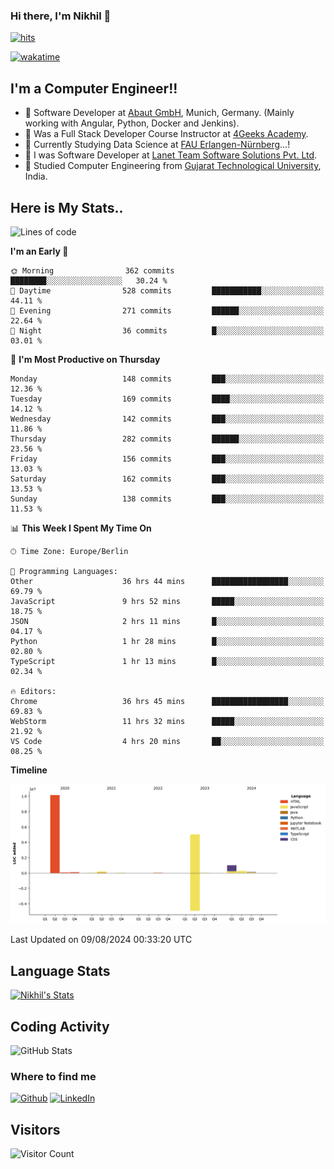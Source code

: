 ### Hi there, I'm Nikhil 👋

[![hits](https://hits.sh/github.com/silentsoft/hits.svg?color=2311cc)](https://hits.sh/github.com/silentsoft/hits/)

[![wakatime](https://wakatime.com/badge/user/369b6a3a-7953-4ff9-b7c7-be53d0a7ccc6.svg?style=for-the-badge)](https://wakatime.com/@369b6a3a-7953-4ff9-b7c7-be53d0a7ccc6)

## I'm a  Computer Engineer!!

- 🌱 Software Developer at [Abaut GmbH](https://www.abaut.de/), Munich, Germany. (Mainly working with Angular, Python, Docker and Jenkins).
- 🌱 Was a Full Stack Developer Course Instructor at [4Geeks Academy](https://4geeks.com/).
- 🌱 Currently Studying Data Science at [FAU Erlangen-Nürnberg](https://www.fau.de/)...!
- 🌱 I was Software Developer at [Lanet Team Software Solutions Pvt. Ltd](https://lanetteam.com/).
- 🌱 Studied Computer Engineering from [Gujarat Technological University](https://www.gtu.ac.in/), India.

<h2>Here is My Stats..</h2>

<!--START_SECTION:waka-->
![Lines of code](https://img.shields.io/badge/From%20Hello%20World%20I%27ve%20Written-17.0%20million%20lines%20of%20code-blue)

**I'm an Early 🐤** 

```text
🌞 Morning                362 commits         ████████░░░░░░░░░░░░░░░░░   30.24 % 
🌆 Daytime                528 commits         ███████████░░░░░░░░░░░░░░   44.11 % 
🌃 Evening                271 commits         ██████░░░░░░░░░░░░░░░░░░░   22.64 % 
🌙 Night                  36 commits          █░░░░░░░░░░░░░░░░░░░░░░░░   03.01 % 
```
📅 **I'm Most Productive on Thursday** 

```text
Monday                   148 commits         ███░░░░░░░░░░░░░░░░░░░░░░   12.36 % 
Tuesday                  169 commits         ████░░░░░░░░░░░░░░░░░░░░░   14.12 % 
Wednesday                142 commits         ███░░░░░░░░░░░░░░░░░░░░░░   11.86 % 
Thursday                 282 commits         ██████░░░░░░░░░░░░░░░░░░░   23.56 % 
Friday                   156 commits         ███░░░░░░░░░░░░░░░░░░░░░░   13.03 % 
Saturday                 162 commits         ███░░░░░░░░░░░░░░░░░░░░░░   13.53 % 
Sunday                   138 commits         ███░░░░░░░░░░░░░░░░░░░░░░   11.53 % 
```


📊 **This Week I Spent My Time On** 

```text
🕑︎ Time Zone: Europe/Berlin

💬 Programming Languages: 
Other                    36 hrs 44 mins      █████████████████░░░░░░░░   69.79 % 
JavaScript               9 hrs 52 mins       █████░░░░░░░░░░░░░░░░░░░░   18.75 % 
JSON                     2 hrs 11 mins       █░░░░░░░░░░░░░░░░░░░░░░░░   04.17 % 
Python                   1 hr 28 mins        █░░░░░░░░░░░░░░░░░░░░░░░░   02.80 % 
TypeScript               1 hr 13 mins        █░░░░░░░░░░░░░░░░░░░░░░░░   02.34 % 

🔥 Editors: 
Chrome                   36 hrs 45 mins      █████████████████░░░░░░░░   69.83 % 
WebStorm                 11 hrs 32 mins      █████░░░░░░░░░░░░░░░░░░░░   21.92 % 
VS Code                  4 hrs 20 mins       ██░░░░░░░░░░░░░░░░░░░░░░░   08.25 % 
```

**Timeline**

![Lines of Code chart](https://raw.githubusercontent.com/nikhilmaguwala/nikhilmaguwala/main/assets/bar_graph.png)


 Last Updated on 09/08/2024 00:33:20 UTC
<!--END_SECTION:waka-->

<h2>Language Stats</h2>

[![Nikhil's Stats](https://github-readme-stats.vercel.app/api/wakatime?username=nikhilmaguwala&layout=compact&title=Stats)](https://github.com/nikhilmaguwala)


<h2>Coding Activity</h2>

<p><img src="https://wakatime.com/share/@nikhilmaguwala/7dd532b8-3e5e-4c26-8c46-68cc27712a92.svg" alt="GitHub Stats"></p>

<h3>Where to find me</h3>
<p>
    <a href="https://github.com/nikhilmaguwala" target="_blank"><img alt="Github" src="https://img.shields.io/badge/GitHub-%2312100E.svg?&style=for-the-badge&logo=Github&logoColor=white" /></a>
    <a href="https://www.linkedin.com/in/nikhil-maguwala" target="_blank"><img alt="LinkedIn" src="https://img.shields.io/badge/linkedin-%230077B5.svg?&style=for-the-badge&logo=linkedin&logoColor=white" /></a> 
</p>


<h2>Visitors</h2>

![Visitor Count](https://profile-counter.glitch.me/nikhilmaguwala/count.svg)

[website]: https://nikhilmaguwala.github.io/
[instagram]: https://www.instagram.com/nikhil_maguwala/
[linkedin]: https://www.linkedin.com/in/nikhil-maguwala/

